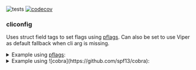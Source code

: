 ![tests](https://github.com/aweis89/cliconfig/workflows/Test/badge.svg?branch=main)
[![codecov](https://codecov.io/gh/aweis89/cliconfig/branch/main/graph/badge.svg?token=5VPE4QXYWA)](https://codecov.io/gh/aweis89/cliconfig)
### cliconfig
Uses struct field tags to set flags using [pflags](https://github.com/spf13/pflags).
Can also be set to use Viper as default fallback when cli arg is missing.

<details>
	<summary>Example using <a href="https://github.com/spf13/pflags">pflags</a>:</summary>
	
```console
$ bat main.go
```	
```go
package main

import (
        "fmt"

        "github.com/aweis89/cliconfig"
        "github.com/spf13/pflag"
)

type config struct {
        Port     int    `arg:"port" short:"p" desc:"sets server port"`
        Password string `arg:"password" desc:"my super secret password"`
}

func main() {
        c := config{}
        cliconfig.SetFlags(pflag.CommandLine, c)
        pflag.Parse()
        cliconfig.Populate(pflag.CommandLine, &c, cliconfig.Opts{})
        fmt.Printf("Populated struct values from cli with viper fallback: %+v\n", c)
}
```	
```console
$ go run ./main.go --help
Usage of /tmp/go-build389349699/b001/exe/basic:
      --password string   my super secret password
  -p, --port int          sets server port

$ go run ./main.go --password secret --port 8080
Populated struct values from cli with viper fallback: {Port:8080 Password:secret}
```	
</details>

<details>
<summary>Example using ![cobra](https://github.com/spf13/cobra):</summary>

```console
$ bat main.go
```	
```go
package main

import (
	"fmt"

	"github.com/aweis89/cliconfig"
	"github.com/spf13/cobra"
)

type myStruct struct {
	// The arg tag is used as the CLI name and Viper lookup key when binding to viper, see below.
	SomeArg string `arg:"foo-arg" short:"f" desc:"does fooing stuff"`
	// By default all args are required to be set, either by the CLI or viper config when binding to viper
	Optional string   `arg:"some-optional-arg" required:"false"`
	Slice    []string `arg:"my-slice"`
	Bool     bool     `arg:"my-bool"`
	Int      int      `arg:"my-int"`
}

func main() {
	cmd := &cobra.Command{
		Use: "testcmd",
		PreRunE: func(cmd *cobra.Command, args []string) error {
			// When an arg is not set on the CLI, the arg will get set to the viper lookup value (using the global viper instance).
			// Bind all args to viper keys using prefix-<arg> and env vars PREFIX_<upcased arg>.
			// For example, in this case a viper registered config with `prefix-foo-arg` or an env variable of `PREFIX_FOO_ARG` will be used
			// assuming `--foo-arg` is not specified on the CLI.
			return cliconfig.ViperSetFlags(cmd.Flags(), "prefix")

		},
		RunE: func(cmd *cobra.Command, args []string) error {
			ms := myStruct{}
			if err := cliconfig.Populate(cmd.Flags(), &ms); err != nil {
				return err
			}
			fmt.Printf("Populated struct: %+v\n", ms)
			return nil
		},
	}
	panicIfErr(cliconfig.SetFlags(cmd.Flags(), myStruct{}))
	panicIfErr(cmd.Execute())
}

func panicIfErr(err error) {
	if err != nil {
		panic(err)
	}
}
```
```console
$ go run ./ --help
Usage:
  testcmd [flags]

Flags:
  -f, --foo-arg string             does fooing stuff
  -h, --help                       help for testcmd
      --my-bool
      --my-int int
      --my-slice stringArray
      --some-optional-arg string

$ go run ./
Error: required flag(s) "foo-arg", "my-bool", "my-int", "my-slice" not set
Usage:
  testcmd [flags]

Flags:
  -f, --foo-arg string             does fooing stuff
  -h, --help                       help for testcmd
      --my-bool
      --my-int int
      --my-slice stringArray
      --some-optional-arg string

$ go run ./ --foo-arg cli --my-bool --my-int 10 --my-slice one --my-slice two
Populated struct: {SomeArg:cli Optional: Slice:[one two] Bool:true Int:10}

# For viper usage, first setup viper
$ cat <<EOF >> ./main.go
func init() {
	viper.SetConfig("config")
	panicIfErr(viper.ReadInConfig())
}
EOF

# Add cli args to config.yaml with prefix specified in PreRunE `ViperSetFlags`
$ cat <<EOF > config.yaml
prefix-my-int: 88
prefix-my-bool: true
prefix-my-slice:
- one
- two
EOF

$ go run ./
Populated struct: {SomeArg:cli Optional: Slice:[one two] Bool:true Int:10}
```
</details>
